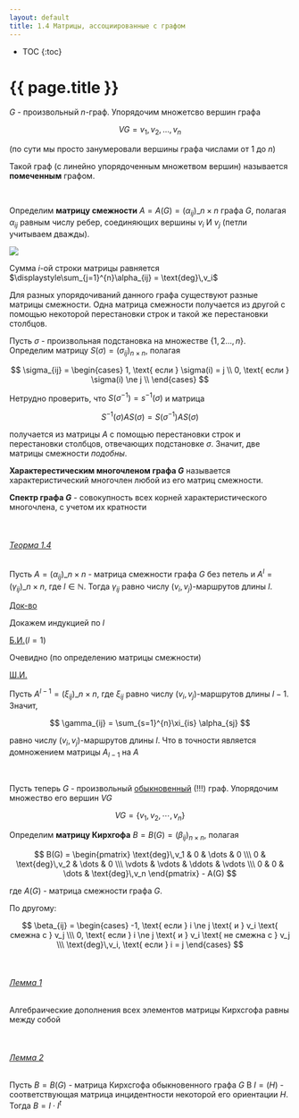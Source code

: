 ```yaml
---
layout: default
title: 1.4 Матрицы, ассоциированные с графом
---
```


* TOC
{:toc}


# {{ page.title }}

$G$ - произвольный $n$-граф. Упорядочим множетсво вершин графа

$$
VG = {v_1, v_2, \dots, v_n}
$$

(по сути мы просто занумеровали вершины графа числами от 1 до $n$)

Такой граф (с линейно упорядоченным множетвом вершин) называется **помеченным** графом.

&nbsp;

Определим **матрицу смежности** $A = A(G) = (\alpha_{ij})\_{n \times n}$ графа $G$, полагая $\alpha_{ij}$ равным числу ребер, соединяющих вершины $v_i$ И $v_j$ (петли учитываем дважды).


![](https://i.imgur.com/K68Z6t7.jpg)

Сумма $i$-ой строки матрицы равняется $\displaystyle\sum_{j=1}^{n}\alpha_{ij} = \text{deg}\,v_i$

Для разных упорядочиваний данного графа существуют разные матрицы смежности. Одна матрица смежности получается из другой с помощью некоторой перестановки строк и такой же перестановки столбцов.

Пусть $\sigma$ - произвольная подстановка на множестве $\{1,2 \dots ,n\}$. Определим матрицу $S(\sigma) = (\sigma_{ij})_{n \times n}$, полагая

$$
\sigma_{ij} =
    \begin{cases}
        1, \text{ если } \sigma(i) = j \\
        0, \text{ если } \sigma(i) \ne j \\
    \end{cases}
$$

Нетрудно проверить, что $S(\sigma^{-1}) = s^{-1}(\sigma)$ и матрица

$$
S^{-1}(\sigma)AS(\sigma) = S(\sigma^{-1})AS(\sigma)
$$

получается из матрицы $A$ с помощью перестановки строк и перестановки столбцов, отвечающих подстановке $\sigma$. Значит, две матрицы смежности *подобны*.

**Характерестическим многочленом графа $G$** называется характеристический многочлен любой из его матриц смежности.

**Спектр графа $G$** - совокупность всех корней характеристического многочлена, с учетом их кратности

&nbsp;

###### <u>Теорма 1.4</u>

Пусть $A = (\alpha_{ij})\_{n \times n}$ - матрица смежности графа $G$ без петель и $A^l = (\gamma_{ij})\_{n \times n}$, где $l \in \mathbb{N}$. Тогда $\gamma_{ij}$ равно числу $(v_i, v_j)$-маршрутов длины $l$.

<u>Док-во</u>

Докажем индукцией по $l$

<u>Б.И.</u>($l=1$)

Очевидно (по определению матрицы смежности)

<u>Ш.И.</u>

Пусть $A^{l-1} = (\xi_{ij})\_{n \times n}$, где $\xi_{ij}$ равно числу $(v_i, v_j)$-маршрутов длины $l-1$. Значит,

$$
\gamma_{ij} = \sum_{s=1}^{n}\xi_{is} \alpha_{sj}
$$

равно числу $(v_i, v_j)$-маршрутов длины $l$. Что в точности является домножением матрицы $A_{l-1}$ на $A$

&nbsp;

Пусть теперь $G$ - произвольный <u>обыкновенный</u> (!!!) граф. Упорядочим множество его вершин $VG$

$$
VG = \{v_1, v_2, \cdots ,v_n\}
$$

Определим **матрицу Кирхгофа** $B = B(G) = (\beta_{ij})_{n \times n}$, полагая

$$
B(G) =
    \begin{pmatrix}
        \text{deg}\,v_1 & 0 & \dots & 0 \\\
        0 & \text{deg}\,v_2 & \dots & 0 \\\
        \vdots  & \vdots & \ddots & \vdots \\\
        0 & 0 & \dots & \text{deg}\,v_n
    \end{pmatrix} - A(G)
$$

где $A(G)$ - матрица смежности графа $G$.

По другому:

$$
\beta_{ij} =
    \begin{cases}
        -1, \text{ если } i \ne j \text{ и } v_i \text{ смежна с } v_j \\\
        0, \text{ если } i \ne j \text{ и } v_i \text{ не смежна с } v_j \\\
        \text{deg}\,v_i, \text{ если } i = j
    \end{cases}
$$

&nbsp;

###### <u>Лемма 1</u>

Алгебраические дополнения всех элементов матрицы Кирхсгофа равны между собой

&nbsp;

###### <u>Лемма 2</u>

Пусть $B = B(G)$ - матрица Кирхсгофа обыкновенного графа $G$ B $I = (H)$ - соответствующая матрица инцидентности некоторой его ориентации $H$. Тогда $B = I \cdot I^t$